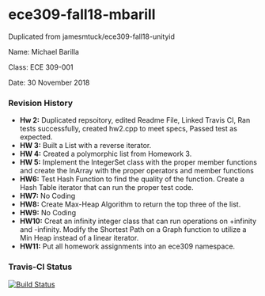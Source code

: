 # ece309-fall18-mbarill
Duplicated from jamesmtuck/ece309-fall18-unityid

Name: Michael Barilla

Class: ECE 309-001

Date: 30 November 2018

### Revision History ###
* **Hw 2:** Duplicated repsoitory, edited Readme File, Linked Travis CI, Ran tests successfully, created hw2.cpp to meet specs, Passed test as expected.
* **HW 3:** Built a List with a reverse iterator.
* **HW 4:** Created a polymorphic list from Homework 3. 
* **HW 5:** Implement the IntegerSet class with the proper member functions and create the InArray with the proper operators and member functions
* **HW6:** Test Hash Function to find the quality of the function. Create a Hash Table iterator that can run the proper test code.
* **HW7:** No Coding
* **HW8:** Create Max-Heap Algorithm to return the top three of the list.
* **HW9:** No Coding
* **HW10:** Creat an infinity integer class that can run operations on +infinity and -infinity. Modify the Shortest Path on a Graph function to utilize a Min Heap instead of a linear iterator.
* **HW11:** Put all homework assignments into an ece309 namespace.


### Travis-CI Status ###
[![Build Status](https://travis-ci.com/barillamw/ece309-fall18-mbarill.svg?token=XXAf3b3A3RCYjVpUP97T&branch=master)](https://travis-ci.com/barillamw/ece309-fall18-mbarill)

